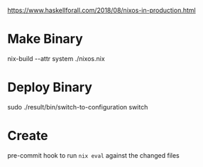https://www.haskellforall.com/2018/08/nixos-in-production.html

# Make Binary
nix-build --attr system ./nixos.nix

# Deploy Binary
sudo ./result/bin/switch-to-configuration switch

# Create
pre-commit hook to run `nix eval` against the changed files

